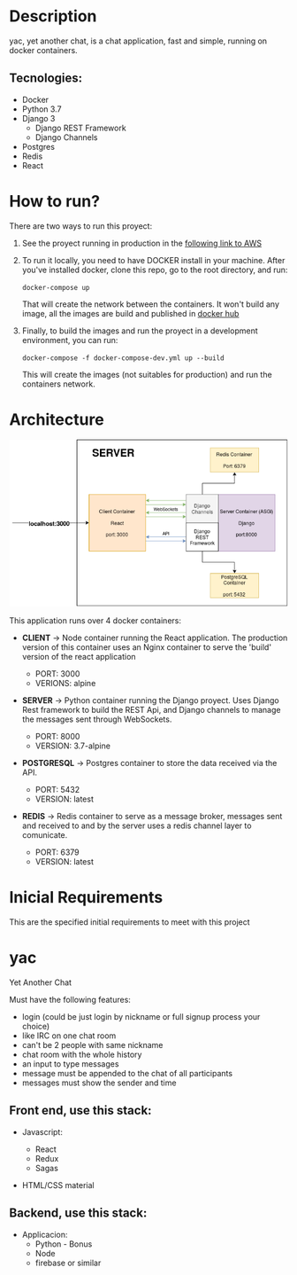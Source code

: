 
# Description

yac, yet another chat, is a chat application, fast and simple, running on docker containers.

## Tecnologies:
- Docker
- Python 3.7
- Django 3
  - Django REST Framework
  - Django Channels
- Postgres
- Redis
- React

# How to run?

There are two ways to run this proyect:

1. See the proyect running in production in the [following link to AWS](https.aws.amazon.com)

2. To run it locally, you need to have DOCKER  install in your machine. After you've installed docker, clone this repo, go to the root directory, and run:

    ```docker-compose up```

    That will create the network between the containers. It won't build any image, all the images are build and published in [docker hub](https://hub.docker.com)

3. Finally, to build the images and run the proyect in a development environment, you can run:

    ```docker-compose -f docker-compose-dev.yml up --build```

    This will create the images (not suitables for production) and run the containers network.

# Architecture

![YAC Architecture](.github/YacTestArchitecture.png)

This application runs over 4 docker containers:

- **CLIENT** -> Node container running the React application. The production version of this container uses an Nginx container to serve the 'build' version of the react application

    - PORT: 3000
    - VERIONS: alpine

- **SERVER** -> Python container running the Django proyect. Uses Django Rest framework to build the REST Api, and Django channels to manage the messages sent through WebSockets.

    - PORT: 8000
    - VERSION: 3.7-alpine

- **POSTGRESQL** -> Postgres container to store the data received via the API.

    - PORT: 5432
    - VERSION: latest

- **REDIS** -> Redis container to serve as a message broker, messages sent and received to and by the server uses a redis channel layer to comunicate.

    - PORT: 6379
    - VERSION: latest


# Inicial Requirements
This are the specified initial requirements to meet with this project
# yac
Yet Another Chat


Must have the following features:
* login (could be just login by nickname or full signup process your choice)
* like IRC on one chat room
* can't be 2 people with same nickname
* chat room with the whole history
* an input to type messages
* message must be appended to the chat of all participants
* messages must show the sender and time


## Front end, use this stack:
* Javascript:
  * React
  * Redux
  * Sagas
  
* HTML/CSS material

## Backend, use this stack:
* Applicacion:  
  * Python - Bonus
  * Node
  * firebase or similar

